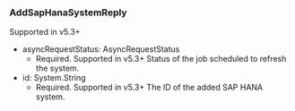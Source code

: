 ### AddSapHanaSystemReply
Supported in v5.3+

- asyncRequestStatus: AsyncRequestStatus
  - Required. Supported in v5.3+
Status of the job scheduled to refresh the system.
- id: System.String
  - Required. Supported in v5.3+
The ID of the added SAP HANA system.

